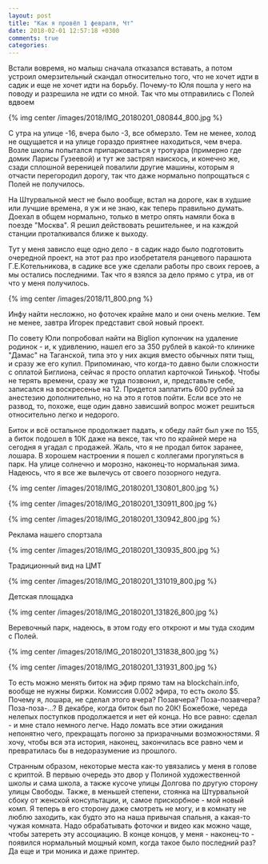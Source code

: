 ```yaml
---
layout: post
title: "Как я провёл 1 февраля, Чт"
date: 2018-02-01 12:57:18 +0300
comments: true
categories: 
---
```

Встали вовремя, но малыш сначала отказался вставать, а потом устроил омерзительный скандал относительно того, что не хочет идти в садик и еще не хочет идти на борьбу. Почему-то Юля пошла у него на поводу и разрешила не идти со мной. Так что мы отправились с Полей вдвоем

{% img center /images/2018/IMG_20180201_080844_800.jpg %}

С утра на улице -16, вчера было -3, все обмерзло. Тем не менее, холод не ощущается и на улице гораздо приятнее находиться, чем вчера. Возле школы попытался припарковаться у тротуара (примерно где домик Ларисы Гузеевой) и тут же застрял наискось, и конечно же, сзади сплошной вереницей повалили другие машины, которым я отчасти перегородил дорогу, так что даже нормально попрощаться с Полей не получилось.

На Штурвальной мест не было вообще, встал на дороге, как в худшие или лучшие времена, я уж и не знаю, как теперь правильно думать. Доехал в общем нормально, только в метро опять намяли бока в поезде "Москва". Я решил действовать решительнее, и на каждой станции проталкивался ближе к выходу.

Тут у меня зависло еще одно дело - в садик надо было подготовить очередной проект, на этот раз про изобретателя ранцевого парашюта Г.Е.Котельникова, в садике все уже сделали работы про своих героев, а мы остались последними. Так что я взялся за дело прямо с утра, ив от что у меня получилось.

{% img center /images/2018/11_800.png %}

Инфу найти несложно, но фоточек крайне мало и они очень мелкие. Тем не менее, завтра Игорек представит свой новый проект.

По совету Юли попробовал найти на Biglion купончик на удаление родинок - и, к удивлению, нашел его за 350 рублей в какой-то клинике "Дамас" на Таганской, типа это у них акция вместо обычных пяти тыщ, и сразу же его купил. Припоминаю, что когда-то давно были сложности с оплатой Биглиона, сейчас я просто оплатил карточкой Тинькоф. Чтобы не терять времени, сразу же туда позвонил, и, представьте себе, записался на воскресенье на 12. Придется заплатить 600 рублей за анестезию дополнительно, но на это я готов пойти. Если все это не развод, то, похоже, еще один давно зависший вопрос может решиться относительно легко и недорого. 

Биток и всё остальное продолжает падать, к обеду лайт был уже по 155, а биток подошел в 10К даже на вексе, так что по крайней мере на сегодня я угадал с продажей. Жаль, что я не продал биток заранее, лошара. В хорошем настроении я пошел с коллегами прогуляться в парк. На улице солнечно и морозно, наконец-то нормальная зима. Надеюсь, что я все же вылечусь от своего позорного недуга.

{% img center /images/2018/IMG_20180201_130801_800.jpg %}

{% img center /images/2018/IMG_20180201_130911_800.jpg %}

{% img center /images/2018/IMG_20180201_130942_800.jpg %}

Реклама нашего спортзала

{% img center /images/2018/IMG_20180201_130935_800.jpg %}

Традиционный вид на ЦМТ

{% img center /images/2018/IMG_20180201_131019_800.jpg %}

Детская площадка

{% img center /images/2018/IMG_20180201_131826_800.jpg %}

Веревочный парк, надеюсь, в этом году его откроют и мы туда сходим с Полей.

{% img center /images/2018/IMG_20180201_131838_800.jpg %}

{% img center /images/2018/IMG_20180201_131931_800.jpg %}



То есть можно менять биток на эфир прямо там на blockchain.info, вообще не нужны биржи. Комиссия 0.002 эфира, то есть около $5. Почему я, лошара, не сделал этого вчера? Позавчера? Поза-позавчера? Поза-поза-...? В декабре, когда биток был по 20К! Божебоже, череда нелепых поступков продолжается и нет ей конца. Но все равно: сделал - и мне стало немного легче. Надо ломать все этии ожидания непонятно чего, прекращать погоню за призрачными возможностями. Я хочу, чтобы вся эта история, наконец, закончилась все равно чем и превратилась бы в недоразумение из прошлого.

Странным образом, некоторые места как-то увязались у меня в голове с криптой. В первыю очередь это двор у Полиной художественной школы и сама школа, а также кусоче улицы Долгова по другую сторону улицы Свободы. Также, в меньшей степени, стоянка на Штурвальной сбоку от женской консультации, и, самое прискорбное - мой новый комп. Я теперь в его сторону даже смотреть не могу, и в комнату не люблю заходить, как будто это на наша привычая спальня, а какая-то чужая комната. Надо обрабатывать фоточки и видео как можно чаще, чтобы затереть эту ассоциацию. В конце концов, у меня - наконец-то - появился нормальный мощный комп, когда такое было последний раз? Да еще и три моника и даже принтер.

